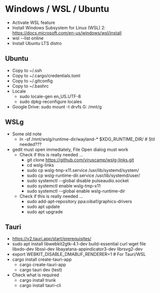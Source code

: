 # Windows / WSL / Ubuntu

- Activate WSL feature
- Install Windows Subsystem for Linux (WSL) 2: https://docs.microsoft.com/en-us/windows/wsl/install
- wsl --list online
- Install Ubuntu LTS distro

## Ubuntu

- Copy to ~/.ssh
- Copy to ~/.cargo/credentials.toml
- Copy to ~/.gitconfig
- Copy to ~/.bashrc
- Locale
  - sudo locale-gen en_US.UTF-8
  - sudo dpkg-reconfigure locales
- Google Drive: sudo mount -t drvfs G: /mnt/g

## WSLg

- Some old note
  - ln -sf /mnt/wslg/runtime-dir/wayland-* $XDG_RUNTIME_DIR/ # Stil needed???
- gedit must open immediately, File Open dialog must work
  - Check if this is really needed ...
    - git clone https://github.com/viruscamp/wslg-links.git
    - cd wslg-links
    - sudo cp wslg-tmp-x11.service /usr/lib/systemd/system/
    - sudo cp wslg-runtime-dir.service /usr/lib/systemd/user/
    - sudo systemctl --global disable pulseaudio.socket
    - sudo systemctl enable wslg-tmp-x11
    - sudo systemctl --global enable wslg-runtime-dir
  - Check if this is really needed ...
    - sudo add-apt-repository ppa:oibaf/graphics-drivers
    - sudo apt update
    - sudo apt upgrade

## Tauri

- https://v2.tauri.app/start/prerequisites/
- sudo apt install libwebkit2gtk-4.1-dev build-essential curl wget file libxdo-dev libssl-dev libayatana-appindicator3-dev librsvg2-dev
- export WEBKIT_DISABLE_DMABUF_RENDERER=1 # For Tauri/WSL
- cargo install create-tauri-app
  - cargo create-tauri-app
  - cargo tauri dev (test)
- Check what is required
  - cargo install trunk
  - cargo install tauri-cli
